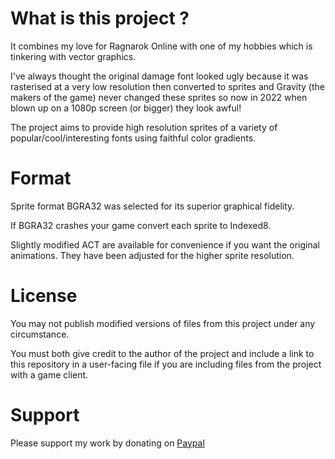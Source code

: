 # What is this project ?
It combines my love for Ragnarok Online with one of my hobbies which is tinkering with vector graphics.

I've always thought the original damage font looked ugly because it was rasterised at a very low resolution then converted to sprites and Gravity (the makers of the game) never changed these sprites so now in 2022 when blown up on a 1080p screen (or bigger) they look awful!

The project aims to provide high resolution sprites of a variety of popular/cool/interesting fonts using faithful color gradients.

# Format
Sprite format BGRA32 was selected for its superior graphical fidelity.

If BGRA32 crashes your game convert each sprite to Indexed8.

Slightly modified ACT are available for convenience if you want the original animations. They have been adjusted for the higher sprite resolution.

# License
You may not publish modified versions of files from this project under any circumstance.

You must both give credit to the author of the project and include a link to this repository in a user-facing file if you are including files from the project with a game client.

# Support
Please support my work by donating on [Paypal](https://paypal.me/eleriaqueen)